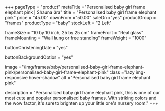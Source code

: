 +++
pageType = "product"
metaTitle ="Personalised baby girl frame elephant pink | Shauna Gra"
title = "Personalised baby girl frame elephant pink"
price = "45.00"
downFrom ="50.00"
saleOn ="yes"
productGroup = "frames"
productType = "baby"
stockLeft = "2 Left"

frameSize = "10 by 10 inch, 25 by 25 cm"
frameFront = "Real glass"
frameMounting = "Wall hung or free standing"
frameWeight = "1000"

buttonChristeningDate = "yes"


buttonBackgroundOption = "yes"

image ="/img/frames/baby/personalised-baby-girl-frame-elephant-pink/personalised-baby-girl-frame-elephant-pink"
class ="lazy img-responsive hover-shadow"
alt ="Personalised baby girl frame elephant pink"

description = "Personalised baby girl frame elephant pink, this is one of our most cute and popular personalised baby frames. With striking colors and the wow factor, it's sure to brighten up your little one's nursery room."
+++
